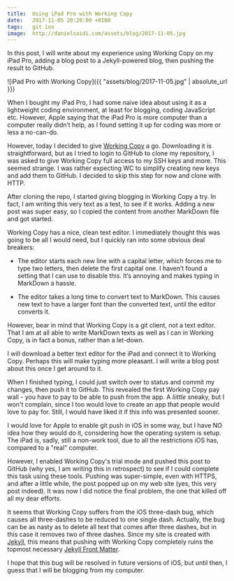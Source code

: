 ```yaml
---
title:  Using iPad Pro with Working Copy
date:   2017-11-05 20:20:00 +0100
tags:	git ios
image:	http://danielsaidi.com/assets/blog/2017-11-05.jpg
---
```


In this post, I will write about my experience using Working Copy on my iPad Pro,
adding a blog post to a Jekyll-powered blog, then pushing the result to GitHub.

![iPad Pro with Working Copy]({{ "assets/blog/2017-11-05.jpg" | absolute_url }})

When I bought my iPad Pro, I had some naive idea about using it as a lightweight
coding environment, at least for blogging, coding JavaScript etc. However, Apple
saying that the iPad Pro is more computer than a computer really didn’t help, as
I found setting it up for coding was more or less a no-can-do.

However, today I decided to give [Working Copy](https://workingcopyapp.com) a go.
Downloading it is straightforward, but as I tried to login to GitHub to clone my
repository, I was asked to give Working Copy full access to my SSH keys and more.
This seemed strange. I was rather expecting WC to simplify creating new keys and
add them to GitHub. I decided to skip this step for now and clone with HTTP.

After cloning the repo, I started giving blogging in Working Copy a try. In fact,
I am writing this very text as a test, to see if it works. Adding a new post was
super easy, so I copied the content from another MarkDown file and got started.

Working Copy has a nice, clean text editor. I immediately thought this was going
to be all I would need, but I quickly ran into some obvious deal breakers:

* The editor starts each new line with a capital letter, which forces me to type
two letters, then delete the first capital one. I haven’t found a setting that I
can use to disable this. It’s annoying and makes typing in MarkDown a hassle.

* The editor takes a long time to convert text to MarkDown. This causes new text
to have a larger font than the converted text, until the editor converts it.

However, bear in mind that Working Copy is a git client, not a text editor. That
I am at all able to write MarkDown texts as well as I can in Working Copy, is in
fact a bonus, rather than a let-down.

I will download a better text editor for the iPad and connect it to Working Copy.
Perhaps this will make typing more pleasant. I will write a blog post about this
once I get around to it.

When I finished typing, I could just switch over to status and commit my changes,
then push it to GitHub. This revealed the first Working Copy pay wall - you have
to pay to be able to push from the app. A *liittle* sneaky, but I won't complain,
since I too would love to create an app that people would love to pay for. Still,
I would have liked it if this info was presented sooner.

I would love for Apple to enable git push in iOS in some way, but I have NO idea
how they would do it, considering how the operating system is setup. The iPad is,
sadly, still a non-work tool, due to all the restrictions iOS has, compared to a
"real" computer.

However, I enabled Working Copy's trial mode and pushed this post to GitHub (why
yes, I am writing this in retrospect) to see if I could complete this task using
these tools. Pushing was super-simple, even with HTTPS, and after a little while,
the post popped up on my web site (yes, this very post indeed). It was now I did
notice the final problem, the one that killed off all my dear efforts.

It seems that Working Copy suffers from the iOS three-dash bug, which causes all
three-dashes to be reduced to one single dash. Actually, the bug can be as nasty
as to delete all text that comes after three dashes, but in this case it removes
two of three dashes. Since my site is created with [Jekyll](https://jekyllrb.com),
this means that pushing with Working Copy completely ruins the topmost necessary
[Jekyll Front Matter](https://jekyllrb.com/docs/frontmatter/).

I hope that this bug will be resolved in future versions of iOS, but until then,
I guess that I will be blogging from my computer.